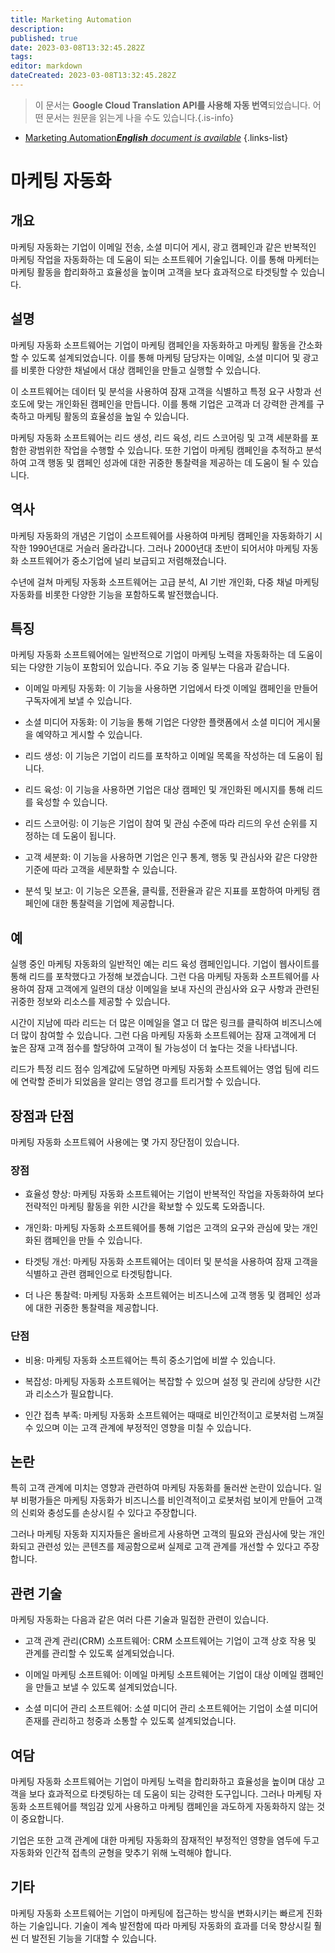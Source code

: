 ```yaml
---
title: Marketing Automation
description: 
published: true
date: 2023-03-08T13:32:45.282Z
tags: 
editor: markdown
dateCreated: 2023-03-08T13:32:45.282Z
---
```


> 이 문서는 **Google Cloud Translation API를 사용해 자동 번역**되었습니다.
어떤 문서는 원문을 읽는게 나을 수도 있습니다.{.is-info}



- [Marketing Automation***English** document is available*](/en/Knowledge-base/Dictionary/marketing-automation)
{.links-list}

# 마케팅 자동화

## 개요
마케팅 자동화는 기업이 이메일 전송, 소셜 미디어 게시, 광고 캠페인과 같은 반복적인 마케팅 작업을 자동화하는 데 도움이 되는 소프트웨어 기술입니다. 이를 통해 마케터는 마케팅 활동을 합리화하고 효율성을 높이며 고객을 보다 효과적으로 타겟팅할 수 있습니다.

## 설명
마케팅 자동화 소프트웨어는 기업이 마케팅 캠페인을 자동화하고 마케팅 활동을 간소화할 수 있도록 설계되었습니다. 이를 통해 마케팅 담당자는 이메일, 소셜 미디어 및 광고를 비롯한 다양한 채널에서 대상 캠페인을 만들고 실행할 수 있습니다.

이 소프트웨어는 데이터 및 분석을 사용하여 잠재 고객을 식별하고 특정 요구 사항과 선호도에 맞는 개인화된 캠페인을 만듭니다. 이를 통해 기업은 고객과 더 강력한 관계를 구축하고 마케팅 활동의 효율성을 높일 수 있습니다.

마케팅 자동화 소프트웨어는 리드 생성, 리드 육성, 리드 스코어링 및 고객 세분화를 포함한 광범위한 작업을 수행할 수 있습니다. 또한 기업이 마케팅 캠페인을 추적하고 분석하여 고객 행동 및 캠페인 성과에 대한 귀중한 통찰력을 제공하는 데 도움이 될 수 있습니다.

## 역사
마케팅 자동화의 개념은 기업이 소프트웨어를 사용하여 마케팅 캠페인을 자동화하기 시작한 1990년대로 거슬러 올라갑니다. 그러나 2000년대 초반이 되어서야 마케팅 자동화 소프트웨어가 중소기업에 널리 보급되고 저렴해졌습니다.

수년에 걸쳐 마케팅 자동화 소프트웨어는 고급 분석, AI 기반 개인화, 다중 채널 마케팅 자동화를 비롯한 다양한 기능을 포함하도록 발전했습니다.

## 특징
마케팅 자동화 소프트웨어에는 일반적으로 기업이 마케팅 노력을 자동화하는 데 도움이 되는 다양한 기능이 포함되어 있습니다. 주요 기능 중 일부는 다음과 같습니다.

- 이메일 마케팅 자동화: 이 기능을 사용하면 기업에서 타겟 이메일 캠페인을 만들어 구독자에게 보낼 수 있습니다.

- 소셜 미디어 자동화: 이 기능을 통해 기업은 다양한 플랫폼에서 소셜 미디어 게시물을 예약하고 게시할 수 있습니다.

- 리드 생성: 이 기능은 기업이 리드를 포착하고 이메일 목록을 작성하는 데 도움이 됩니다.

- 리드 육성: 이 기능을 사용하면 기업은 대상 캠페인 및 개인화된 메시지를 통해 리드를 육성할 수 있습니다.

- 리드 스코어링: 이 기능은 기업이 참여 및 관심 수준에 따라 리드의 우선 순위를 지정하는 데 도움이 됩니다.

- 고객 세분화: 이 기능을 사용하면 기업은 인구 통계, 행동 및 관심사와 같은 다양한 기준에 따라 고객을 세분화할 수 있습니다.

- 분석 및 보고: 이 기능은 오픈율, 클릭률, 전환율과 같은 지표를 포함하여 마케팅 캠페인에 대한 통찰력을 기업에 제공합니다.

## 예
실행 중인 마케팅 자동화의 일반적인 예는 리드 육성 캠페인입니다. 기업이 웹사이트를 통해 리드를 포착했다고 가정해 보겠습니다. 그런 다음 마케팅 자동화 소프트웨어를 사용하여 잠재 고객에게 일련의 대상 이메일을 보내 자신의 관심사와 요구 사항과 관련된 귀중한 정보와 리소스를 제공할 수 있습니다.

시간이 지남에 따라 리드는 더 많은 이메일을 열고 더 많은 링크를 클릭하여 비즈니스에 더 많이 참여할 수 있습니다. 그런 다음 마케팅 자동화 소프트웨어는 잠재 고객에게 더 높은 잠재 고객 점수를 할당하여 고객이 될 가능성이 더 높다는 것을 나타냅니다.

리드가 특정 리드 점수 임계값에 도달하면 마케팅 자동화 소프트웨어는 영업 팀에 리드에 연락할 준비가 되었음을 알리는 영업 경고를 트리거할 수 있습니다.

## 장점과 단점
마케팅 자동화 소프트웨어 사용에는 몇 가지 장단점이 있습니다.

### 장점
- 효율성 향상: 마케팅 자동화 소프트웨어는 기업이 반복적인 작업을 자동화하여 보다 전략적인 마케팅 활동을 위한 시간을 확보할 수 있도록 도와줍니다.

- 개인화: 마케팅 자동화 소프트웨어를 통해 기업은 고객의 요구와 관심에 맞는 개인화된 캠페인을 만들 수 있습니다.

- 타겟팅 개선: 마케팅 자동화 소프트웨어는 데이터 및 분석을 사용하여 잠재 고객을 식별하고 관련 캠페인으로 타겟팅합니다.

- 더 나은 통찰력: 마케팅 자동화 소프트웨어는 비즈니스에 고객 행동 및 캠페인 성과에 대한 귀중한 통찰력을 제공합니다.

### 단점
- 비용: 마케팅 자동화 소프트웨어는 특히 중소기업에 비쌀 수 있습니다.

- 복잡성: 마케팅 자동화 소프트웨어는 복잡할 수 있으며 설정 및 관리에 상당한 시간과 리소스가 필요합니다.

- 인간 접촉 부족: 마케팅 자동화 소프트웨어는 때때로 비인간적이고 로봇처럼 느껴질 수 있으며 이는 고객 관계에 부정적인 영향을 미칠 수 있습니다.

## 논란
특히 고객 관계에 미치는 영향과 관련하여 마케팅 자동화를 둘러싼 논란이 있습니다. 일부 비평가들은 마케팅 자동화가 비즈니스를 비인격적이고 로봇처럼 보이게 만들어 고객의 신뢰와 충성도를 손상시킬 수 있다고 주장합니다.

그러나 마케팅 자동화 지지자들은 올바르게 사용하면 고객의 필요와 관심사에 맞는 개인화되고 관련성 있는 콘텐츠를 제공함으로써 실제로 고객 관계를 개선할 수 있다고 주장합니다.

## 관련 기술
마케팅 자동화는 다음과 같은 여러 다른 기술과 밀접한 관련이 있습니다.

- 고객 관계 관리(CRM) 소프트웨어: CRM 소프트웨어는 기업이 고객 상호 작용 및 관계를 관리할 수 있도록 설계되었습니다.

- 이메일 마케팅 소프트웨어: 이메일 마케팅 소프트웨어는 기업이 대상 이메일 캠페인을 만들고 보낼 수 있도록 설계되었습니다.

- 소셜 미디어 관리 소프트웨어: 소셜 미디어 관리 소프트웨어는 기업이 소셜 미디어 존재를 관리하고 청중과 소통할 수 있도록 설계되었습니다.

## 여담
마케팅 자동화 소프트웨어는 기업이 마케팅 노력을 합리화하고 효율성을 높이며 대상 고객을 보다 효과적으로 타겟팅하는 데 도움이 되는 강력한 도구입니다. 그러나 마케팅 자동화 소프트웨어를 책임감 있게 사용하고 마케팅 캠페인을 과도하게 자동화하지 않는 것이 중요합니다.

기업은 또한 고객 관계에 대한 마케팅 자동화의 잠재적인 부정적인 영향을 염두에 두고 자동화와 인간적 접촉의 균형을 맞추기 위해 노력해야 합니다.

## 기타
마케팅 자동화 소프트웨어는 기업이 마케팅에 접근하는 방식을 변화시키는 빠르게 진화하는 기술입니다. 기술이 계속 발전함에 따라 마케팅 자동화의 효과를 더욱 향상시킬 훨씬 더 발전된 기능을 기대할 수 있습니다.